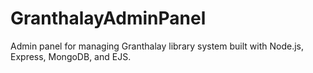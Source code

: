 # GranthalayAdminPanel
Admin panel for managing Granthalay library system built with Node.js, Express, MongoDB, and EJS.
